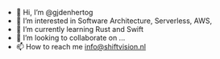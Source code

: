 - 👋 Hi, I’m @gjdenhertog
- 👀 I’m interested in Software Architecture, Serverless, AWS, 
- 🌱 I’m currently learning Rust and Swift
- 💞️ I’m looking to collaborate on ...
- 📫 How to reach me info@shiftvision.nl

<!---
gjdenhertog/gjdenhertog is a ✨ special ✨ repository because its `README.md` (this file) appears on your GitHub profile.
You can click the Preview link to take a look at your changes.
--->
